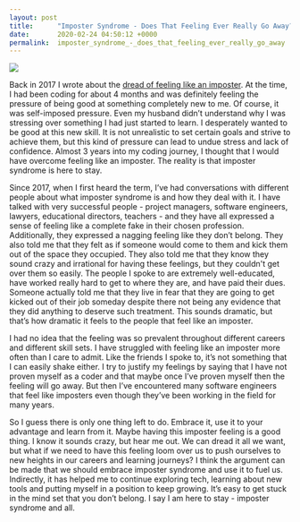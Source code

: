 ```yaml
---
layout: post
title:      "Imposter Syndrome - Does That Feeling Ever Really Go Away?"
date:       2020-02-24 04:50:12 +0000
permalink:  imposter_syndrome_-_does_that_feeling_ever_really_go_away
---
```


![](https://i.imgur.com/Gbqkmwl.jpg)


Back in 2017 I wrote about the [dread of feeling like an imposter](http://yescano.com/2017/08/22/the_dread_of_feeling_like_a_total_imposter/).  At the time, I had been coding for about 4 months and was definitely feeling the pressure of being good at something completely new to me.  Of course, it was self-imposed pressure.  Even my husband didn’t understand why I was stressing over something I had just started to learn.  I desperately wanted to be good at this new skill.  It is not unrealistic to set certain goals and strive to achieve them, but this kind of pressure can lead to undue stress and lack of confidence.  Almost 3 years into my coding journey, I thought that I would have overcome feeling like an imposter.  The reality is that imposter syndrome is here to stay.  

Since 2017, when I first heard the term, I’ve had conversations with different people about what imposter syndrome is and how they deal with it.  I have talked with very successful people - project managers, software engineers, lawyers, educational directors, teachers - and they have all expressed a sense of feeling like a complete fake in their chosen profession.  Additionally, they expressed a nagging feeling like they don’t belong.  They also told me that they felt as if someone would come to them and kick them out of the space they occupied.  They also told me that they know they sound crazy and irrational for having these feelings, but they couldn't get over them so easily.  The people I spoke to are extremely well-educated, have worked really hard to get to where they are, and have paid their dues.  Someone actually told me that they live in fear that they are going to get kicked out of their job someday despite there not being any evidence that they did anything to deserve such treatment.  This sounds dramatic, but that’s how dramatic it feels to the people that feel like an imposter. 

I had no idea that the feeling was so prevalent throughout different careers and different skill sets.  I have struggled with feeling like an imposter more often than I care to admit.  Like the friends I spoke to, it’s not something that I can easily shake either.  I try to justify my feelings by saying that I have not proven myself as a coder and that maybe once I’ve proven myself then the feeling will go away.  But then I’ve encountered many software engineers that feel like imposters even though they’ve been working in the field for many years.      

So I guess there is only one thing left to do.  Embrace it, use it to your advantage and learn from it.  Maybe having this imposter feeling is a good thing.  I know it sounds crazy, but hear me out.  We can dread it all we want, but what if we need to have this feeling loom over us to push ourselves to new heights in our careers and learning journeys?  I think the argument can be made that we should embrace imposter syndrome and use it to fuel us.  Indirectly, it has helped me to continue exploring tech, learning about new tools and putting myself in a position to keep growing.  It’s easy to get stuck in the mind set that you don’t belong.  I say I am here to stay - imposter syndrome and all.  

